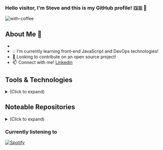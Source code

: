 ### Hello visitor, I'm Steve and this is my GitHub profile! 🇬🇧 👋
![with-coffee](https://img.shields.io/badge/made%20with-%E2%98%95%EF%B8%8F%20coffee-yellow.svg)

## About Me 🧑
- 
- 💡 I’m currently learning front-end JavaScript and DevOps technologies! 
- 🔎 Looking to contribute on an open source project!
- 📫 Connect with me!  [Linkedin](https://img.shields.io/badge/linked-in-369?style=flat-square&logo=linkedin&logoColor=white&color=blue)

## Tools & Technologies
<details>

  <summary>(Click to expand)</summary>

  <img align="left" alt="Visual Studio Code" width="26px" src="https://raw.githubusercontent.com/github/explore/80688e429a7d4ef2fca1e82350fe8e3517d3494d/topics/visual-studio-code/visual-studio-code.png" /> Visual Studio Code

  <img align="left" alt="HTML5" width="26px" src="https://raw.githubusercontent.com/github/explore/80688e429a7d4ef2fca1e82350fe8e3517d3494d/topics/html/html.png" /> HTML5

  <img align="left" alt="CSS3" width="26px" src="https://raw.githubusercontent.com/github/explore/80688e429a7d4ef2fca1e82350fe8e3517d3494d/topics/css/css.png" /> CSS3

  <img align="left" alt="JavaScript" width="26px" src="https://raw.githubusercontent.com/github/explore/80688e429a7d4ef2fca1e82350fe8e3517d3494d/topics/javascript/javascript.png" /> JavaScript

  <img align="left" alt="React" width="26px" src="https://raw.githubusercontent.com/github/explore/80688e429a7d4ef2fca1e82350fe8e3517d3494d/topics/react/react.png" /> React

  <img align="left" alt="MySQL" width="26px" src="https://raw.githubusercontent.com/github/explore/80688e429a7d4ef2fca1e82350fe8e3517d3494d/topics/mysql/mysql.png" /> MySQL

  <img align="left" alt="GitHub" width="26px" src="https://raw.githubusercontent.com/github/explore/78df643247d429f6cc873026c0622819ad797942/topics/github/github.png" /> Git Version Control (GitHub, BitBucket)

  <img align="left" alt="Terminal" width="26px" src="https://raw.githubusercontent.com/github/explore/80688e429a7d4ef2fca1e82350fe8e3517d3494d/topics/terminal/terminal.png" /> Powershell + Bash scripting

  <img align="left" alt="Amazon Web Services" width="26px" src="https://upload.wikimedia.org/wikipedia/commons/thumb/9/93/Amazon_Web_Services_Logo.svg/1280px-Amazon_Web_Services_Logo.svg.png" /> AWS

  <img align="left" alt="Kubernetes" width="26px" src="https://www.itopstimes.com/wp-content/uploads/2019/12/favicon-490x490.png" /> Kubernetes (K8s)

  <img align="left" alt="Docker" width="26px" src="https://www.clipartmax.com/png/middle/146-1469802_logo-logo-docker.png" /> Docker + Docker Swarm

  <img align="left" alt="Google Cloud Platform" width="26px" src="https://cloud.google.com/images/social-icon-google-cloud-1200-630.png" /> GCP

  <img align="left" alt="Terraform" width="26px" src="https://i.pinimg.com/originals/28/ec/74/28ec7440a57536eebad2931517aa1cce.png" /> Terraform

</details>

## Noteable Repositories
<details>
  <summary>(Click to expand)</summary>

  #### [smtbore/Discord-SkrubBot](https://github.com/smtbore/Discord-SkrubBot)
  > A discord bot that I built in C# for a small community server I was part of. When this was created, I was very new to programming and helped me to develop my C# skills in the event-driven programming paradigm

  #### [smtbore/terraform](https://github.com/smtbore/terraform)
  > This repository contains a variety of terraform projects that generate cloud-based infrastuctures on AWS of varying complexities that I created to develop my Infrastructure as Code (IaC) skills

  #### [smtbore/Strat-Roulette](https://github.com/smtbore/Strat-Roulette)
  > This is a full-stack application that I built in python (Flask framework). The project helped me to learn DevOps technologies. The application produces strategys for the popular tactical FPS game Counter-Strike: Global Offensive

  #### [smtbore/Group-Project-Angular-PetClinic](https://github.com/smtbore/Group-Project-Angular-PetClinic)
  > Based upon a prexisting Angular full-stack application, I participated as part of an agile scrum team to use DevOps technologies to deploy the application on AWS using Kubernetes. A full CI pipeline was incorporated along with terraform IaS to provision the AWS based resources

  #### [smtbore/Outgoing-Bills](https://github.com/smtbore/Outgoing-Bills)
  > A full-stack application made in Python (Flask framework) deployed to GCP. The application tracks transactions, dividing them up into incoming and outgoing transactions, storing the values in an SQL database. A login system is also incorporated
  <br>
  There are other repositories that are public not included on this list. Feel free to browse the code and docs within each!
 
</details>

### Currently listening to
[![Spotify](https://novatorem.smtbore.vercel.app/api/spotify)](https://open.spotify.com/user/steven83stamford)



[linkedin]: https://www.linkedin.com/in/stevenbore/
